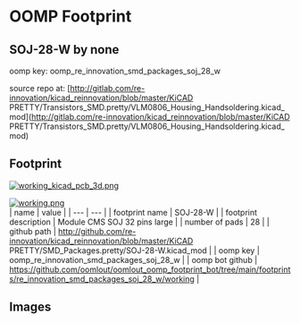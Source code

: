 # OOMP Footprint  
## SOJ-28-W  by none  
  
oomp key: oomp_re_innovation_smd_packages_soj_28_w  
  
source repo at: [http://gitlab.com/re-innovation/kicad_reinnovation/blob/master/KiCAD PRETTY/Transistors_SMD.pretty/VLM0806_Housing_Handsoldering.kicad_mod](http://gitlab.com/re-innovation/kicad_reinnovation/blob/master/KiCAD PRETTY/Transistors_SMD.pretty/VLM0806_Housing_Handsoldering.kicad_mod)  
## Footprint  
  
[![working_kicad_pcb_3d.png](working_kicad_pcb_3d_600.png)](working_kicad_pcb_3d.png)  
  
[![working.png](working_600.png)](working.png)  
| name | value | 
| --- | --- | 
| footprint name | SOJ-28-W | 
| footprint description | Module CMS SOJ 32 pins large | 
| number of pads | 28 | 
| github path | http://github.com/re-innovation/kicad_reinnovation/blob/master/KiCAD PRETTY/SMD_Packages.pretty/SOJ-28-W.kicad_mod | 
| oomp key | oomp_re_innovation_smd_packages_soj_28_w | 
| oomp bot github | https://github.com/oomlout/oomlout_oomp_footprint_bot/tree/main/footprints/re_innovation_smd_packages_soj_28_w/working | 
## Images  
